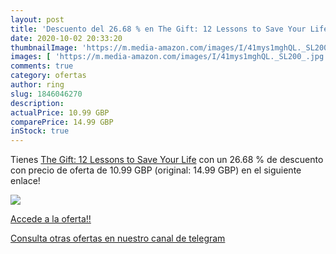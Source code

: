 ```yaml
---
layout: post
title: 'Descuento del 26.68 % en The Gift: 12 Lessons to Save Your Life'
date: 2020-10-02 20:33:20
thumbnailImage: 'https://m.media-amazon.com/images/I/41mys1mghQL._SL200_.jpg'
images: [ 'https://m.media-amazon.com/images/I/41mys1mghQL._SL200_.jpg' ]
comments: true
category: ofertas
author: ring
slug: 1846046270
description:
actualPrice: 10.99 GBP
comparePrice: 14.99 GBP
inStock: true
---
```


Tienes [The Gift: 12 Lessons to Save Your Life](https://www.amazon.co.uk/dp/1846046270/?tag=redken01-21) con un 26.68 % de descuento con precio de oferta de 10.99 GBP (original: 14.99 GBP) en el siguiente enlace!

[![](https://m.media-amazon.com/images/I/41mys1mghQL._SL200_.jpg)](https://www.amazon.co.uk/dp/1846046270/?tag=redken01-21)

[Accede a la oferta!!](https://www.amazon.co.uk/dp/1846046270/?tag=redken01-21)

[Consulta otras ofertas en nuestro canal de telegram](https://t.me/s/ofertas25)
